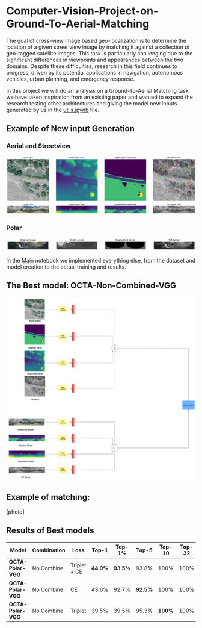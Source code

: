 # Computer-Vision-Project-on-Ground-To-Aerial-Matching

The goal of cross-view image based geo-localization is to determine the location of a given street view image by matching it against a collection of geo-tagged satellite images. This task is particularly challenging due to the significant differences in viewpoints and appearances between the two domains. Despite these difficulties, research in this field continues to progress, driven by its potential applications in navigation, autonomous vehicles, urban planning, and emergency response.

In this project we will do an analysis on a Ground-To-Aerial Matching task, we have taken inspiration from an existing paper and wanted to expand the research testing other architectures and giving the model new inputs generated by us in the [utils.ipynb](Utils.ipynb) file.

## Example of New input Generation

### Aerial and Streetview

![Aerial](Images/Aerial_new.png)
![Street](Images/Street_new.png)

### Polar

![Poalr](Images/All_polar.png)

In the [Main](CV_prokect_on_Cross_image_matching.ipynb) notebook we implemented everything else, from the dataset and model creation to the actual training and results.

## The Best model: OCTA-Non-Combined-VGG

![Diagramma del Progetto](Images/octa_standard_75.png)


## Example of matching:

[photo]


## Results of Best models


| Model               | Combination  | Loss         | Top-1        | Top-1%     | Top-5    | Top-10   | Top-32  |
|---------------------|--------------|--------------|--------------|------------|----------|----------|---------|
| **OCTA-Polar-VGG**  | No Combine   | Triplet + CE | **44.0%**    | **93.5%**  | 93.8%    | 100%     | 100%    |
| **OCTA-Polar-VGG**  | No Combine   | CE           | 43.6%        | 92.7%      | **92.5%**| 100%     | 100%    |
| **OCTA-Polar-VGG**  | No Combine   | Triplet      | 39.5%        | 39.5%      | 95.3%    | **100%** | 100%    |

